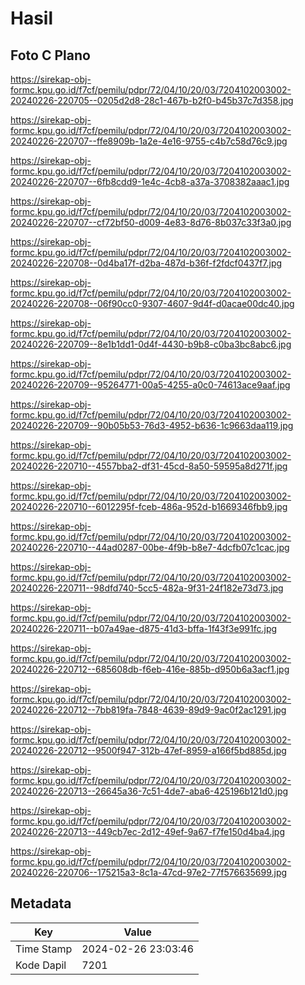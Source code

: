 # Hasil

## Foto C Plano

https://sirekap-obj-formc.kpu.go.id/f7cf/pemilu/pdpr/72/04/10/20/03/7204102003002-20240226-220705--0205d2d8-28c1-467b-b2f0-b45b37c7d358.jpg

https://sirekap-obj-formc.kpu.go.id/f7cf/pemilu/pdpr/72/04/10/20/03/7204102003002-20240226-220707--ffe8909b-1a2e-4e16-9755-c4b7c58d76c9.jpg

https://sirekap-obj-formc.kpu.go.id/f7cf/pemilu/pdpr/72/04/10/20/03/7204102003002-20240226-220707--6fb8cdd9-1e4c-4cb8-a37a-3708382aaac1.jpg

https://sirekap-obj-formc.kpu.go.id/f7cf/pemilu/pdpr/72/04/10/20/03/7204102003002-20240226-220707--cf72bf50-d009-4e83-8d76-8b037c33f3a0.jpg

https://sirekap-obj-formc.kpu.go.id/f7cf/pemilu/pdpr/72/04/10/20/03/7204102003002-20240226-220708--0d4ba17f-d2ba-487d-b36f-f2fdcf0437f7.jpg

https://sirekap-obj-formc.kpu.go.id/f7cf/pemilu/pdpr/72/04/10/20/03/7204102003002-20240226-220708--06f90cc0-9307-4607-9d4f-d0acae00dc40.jpg

https://sirekap-obj-formc.kpu.go.id/f7cf/pemilu/pdpr/72/04/10/20/03/7204102003002-20240226-220709--8e1b1dd1-0d4f-4430-b9b8-c0ba3bc8abc6.jpg

https://sirekap-obj-formc.kpu.go.id/f7cf/pemilu/pdpr/72/04/10/20/03/7204102003002-20240226-220709--95264771-00a5-4255-a0c0-74613ace9aaf.jpg

https://sirekap-obj-formc.kpu.go.id/f7cf/pemilu/pdpr/72/04/10/20/03/7204102003002-20240226-220709--90b05b53-76d3-4952-b636-1c9663daa119.jpg

https://sirekap-obj-formc.kpu.go.id/f7cf/pemilu/pdpr/72/04/10/20/03/7204102003002-20240226-220710--4557bba2-df31-45cd-8a50-59595a8d271f.jpg

https://sirekap-obj-formc.kpu.go.id/f7cf/pemilu/pdpr/72/04/10/20/03/7204102003002-20240226-220710--6012295f-fceb-486a-952d-b1669346fbb9.jpg

https://sirekap-obj-formc.kpu.go.id/f7cf/pemilu/pdpr/72/04/10/20/03/7204102003002-20240226-220710--44ad0287-00be-4f9b-b8e7-4dcfb07c1cac.jpg

https://sirekap-obj-formc.kpu.go.id/f7cf/pemilu/pdpr/72/04/10/20/03/7204102003002-20240226-220711--98dfd740-5cc5-482a-9f31-24f182e73d73.jpg

https://sirekap-obj-formc.kpu.go.id/f7cf/pemilu/pdpr/72/04/10/20/03/7204102003002-20240226-220711--b07a49ae-d875-41d3-bffa-1f43f3e991fc.jpg

https://sirekap-obj-formc.kpu.go.id/f7cf/pemilu/pdpr/72/04/10/20/03/7204102003002-20240226-220712--685608db-f6eb-416e-885b-d950b6a3acf1.jpg

https://sirekap-obj-formc.kpu.go.id/f7cf/pemilu/pdpr/72/04/10/20/03/7204102003002-20240226-220712--7bb819fa-7848-4639-89d9-9ac0f2ac1291.jpg

https://sirekap-obj-formc.kpu.go.id/f7cf/pemilu/pdpr/72/04/10/20/03/7204102003002-20240226-220712--9500f947-312b-47ef-8959-a166f5bd885d.jpg

https://sirekap-obj-formc.kpu.go.id/f7cf/pemilu/pdpr/72/04/10/20/03/7204102003002-20240226-220713--26645a36-7c51-4de7-aba6-425196b121d0.jpg

https://sirekap-obj-formc.kpu.go.id/f7cf/pemilu/pdpr/72/04/10/20/03/7204102003002-20240226-220713--449cb7ec-2d12-49ef-9a67-f7fe150d4ba4.jpg

https://sirekap-obj-formc.kpu.go.id/f7cf/pemilu/pdpr/72/04/10/20/03/7204102003002-20240226-220706--175215a3-8c1a-47cd-97e2-77f576635699.jpg


## Metadata

| Key        | Value               |
| ---------- | ------------------- |
| Time Stamp | 2024-02-26 23:03:46 |
| Kode Dapil | 7201                |



